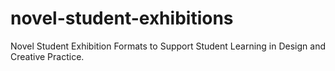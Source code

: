 # novel-student-exhibitions
Novel Student Exhibition Formats to Support Student Learning in Design and Creative Practice. 

